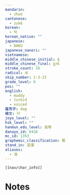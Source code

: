 ```yaml
---
mandarin:
  - zhuó
cantonese:
  - zuk6
korean:
  - 탁
korean_native: ""
japanese:
  - DAKU
japanese_nanori: ""
vietnamese:
middle_chinese_initial: ɖ
middle_chinese_final: ɣʌk
stroke_count: 16
radical: 水
skip_number: 1-3-13
grade_level: 6
pos: ""
english:
  - muddy
  - turbid
  - voiced
羅馬字: dag
韓文: 닥
joyo_level: ""
hsk_level: ""
hanmun_edu_level: 高等
danayo_id: 6416
mc_id: 1353
graphemic_classification: 蜀
stand_in: 混濁
aliases:
  - 浊
---
```

```meta-bind-embed
[[nav/char_info]]
```

# Notes
